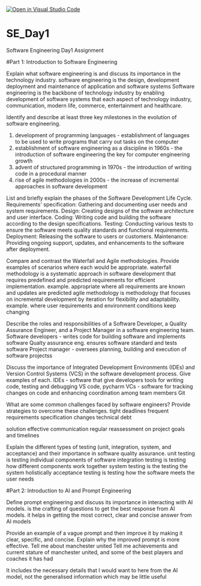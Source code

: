 [![Open in Visual Studio Code](https://classroom.github.com/assets/open-in-vscode-2e0aaae1b6195c2367325f4f02e2d04e9abb55f0b24a779b69b11b9e10269abc.svg)](https://classroom.github.com/online_ide?assignment_repo_id=18365022&assignment_repo_type=AssignmentRepo)
# SE_Day1
Software Engineering Day1 Assignment

#Part 1: Introduction to Software Engineering

Explain what software engineering is and discuss its importance in the technology industry.
  software engineering is the design, development deployment and maintenance of application and software systems 
  Software engineering is the backbone of technology industry by enabling development of software systems that each aspect of technology industry, communication, modern life, commerce, entertainment and healthcare.

Identify and describe at least three key milestones in the evolution of software engineering.
  1. development of programming languages - establishment of languages to be used to write programs that carry out tasks on the computer
  2. establishment of software engineering as a discipline in 1960s - the introduction of software engineering the key for computer engineering growth
  3. advent of structured programming in 1970s - the introduction of writing code in a procedural manner
  4. rise of agile methodologies in 2000s - the increase of incremental approaches in software development

List and briefly explain the phases of the Software Development Life Cycle.
  Requirements' specification: Gathering and documenting user needs and system requirements.
   Design: Creating designs of the software architecture and user interface.
   Coding: Writing code and building the software according to the design specifications.
   Testing: Conducting various tests to ensure the software meets quality standards and   functional requirements.
  Deployment: Releasing the software to users or customers.
  Maintenance: Providing ongoing support, updates, and enhancements to the software after deployment.



Compare and contrast the Waterfall and Agile methodologies. Provide examples of scenarios where each would be appropriate.
  waterfall methodology is a systematic approach in software development that requires predefined and predicted requirements for efficient implementation.
  example. appropriate where all requirements are known and updates are predicted
  agile methodology is methodology that focuses on incremental development by iteration for flexibility and adaptability.
  example. where user requirements and environment conditions keep changing


Describe the roles and responsibilities of a Software Developer, a Quality Assurance Engineer, and a Project Manager in a software engineering team.
  Software developers - writes code for building software and implements software
  Qualty assurance eng. ensures software standard and tests software
  Project manager - oversees planning, building and execution of software projectss


Discuss the importance of Integrated Development Environments (IDEs) and Version Control Systems (VCS) in the software development process. Give examples of each.
  IDEs - software that give developers tools for writing code, testing and debugging
  VS code, pycharm
  VCs - software for tracking changes on code and enhancing coordination among team members
  Git



What are some common challenges faced by software engineers? Provide strategies to overcome these challenges.
  tight deadlines
  frequent requirements specification changes
  technical debt

solution
  effective communication
  regular reassessment on project goals and timelines


Explain the different types of testing (unit, integration, system, and acceptance) and their importance in software quality assurance.
  unit testing is testing individual components of software
  integration testing is testing how different components work together
  system testing is the testing the system holistically
  acceptance testing is testing how the software meets the user needs


#Part 2: Introduction to AI and Prompt Engineering


Define prompt engineering and discuss its importance in interacting with AI models.
  is the crafting of questions to get the best response from AI models.
  it helps in getting the most correct, clear and concise answer from AI  models


Provide an example of a vague prompt and then improve it by making it clear, specific, and concise. Explain why the improved prompt is more effective.
  Tell me about manchester united
  Tell me achievements and current stature of manchester united, and some of the best players and coaches it has had
  
  It includes the necessary details that I would want to here from the AI model, not the generalised information which may be little useful
